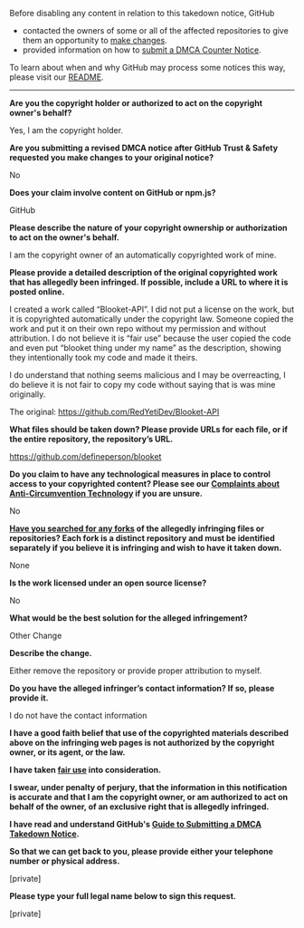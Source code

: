 Before disabling any content in relation to this takedown notice, GitHub
- contacted the owners of some or all of the affected repositories to give them an opportunity to [make changes](https://docs.github.com/en/github/site-policy/dmca-takedown-policy#a-how-does-this-actually-work).
- provided information on how to [submit a DMCA Counter Notice](https://docs.github.com/en/articles/guide-to-submitting-a-dmca-counter-notice).

To learn about when and why GitHub may process some notices this way, please visit our [README](https://github.com/github/dmca/blob/master/README.md#anatomy-of-a-takedown-notice).

---

**Are you the copyright holder or authorized to act on the copyright owner's behalf?**

Yes, I am the copyright holder.

**Are you submitting a revised DMCA notice after GitHub Trust & Safety requested you make changes to your original notice?**

No

**Does your claim involve content on GitHub or npm.js?**

GitHub

**Please describe the nature of your copyright ownership or authorization to act on the owner's behalf.**

I am the copyright owner of an automatically copyrighted work of mine.

**Please provide a detailed description of the original copyrighted work that has allegedly been infringed. If possible, include a URL to where it is posted online.**

I created a work called “Blooket-API”. I did not put a license on the work, but it is copyrighted automatically under the copyright law.
Someone copied the work and put it on their own repo without my permission and without attribution.
I do not believe it is “fair use” because the user copied the code and even put “blooket thing under my name” as the description, showing they intentionally took my code and made it theirs.

I do understand that nothing seems malicious and I may be overreacting, I do believe it is not fair to copy my code without saying that is was mine originally.

The original: https://github.com/RedYetiDev/Blooket-API

**What files should be taken down? Please provide URLs for each file, or if the entire repository, the repository’s URL.**

https://github.com/defineperson/blooket

**Do you claim to have any technological measures in place to control access to your copyrighted content? Please see our <a href="https://docs.github.com/articles/guide-to-submitting-a-dmca-takedown-notice#complaints-about-anti-circumvention-technology">Complaints about Anti-Circumvention Technology</a> if you are unsure.**

No

**<a href="https://docs.github.com/articles/dmca-takedown-policy#b-what-about-forks-or-whats-a-fork">Have you searched for any forks</a> of the allegedly infringing files or repositories? Each fork is a distinct repository and must be identified separately if you believe it is infringing and wish to have it taken down.**

None

**Is the work licensed under an open source license?**

No

**What would be the best solution for the alleged infringement?**

Other Change

**Describe the change.**

Either remove the repository or provide proper attribution to myself.

**Do you have the alleged infringer’s contact information? If so, please provide it.**

I do not have the contact information

**I have a good faith belief that use of the copyrighted materials described above on the infringing web pages is not authorized by the copyright owner, or its agent, or the law.**

**I have taken <a href="https://www.lumendatabase.org/topics/22">fair use</a> into consideration.**

**I swear, under penalty of perjury, that the information in this notification is accurate and that I am the copyright owner, or am authorized to act on behalf of the owner, of an exclusive right that is allegedly infringed.**

**I have read and understand GitHub's <a href="https://docs.github.com/articles/guide-to-submitting-a-dmca-takedown-notice/">Guide to Submitting a DMCA Takedown Notice</a>.**

**So that we can get back to you, please provide either your telephone number or physical address.**

[private]

**Please type your full legal name below to sign this request.**

[private]
